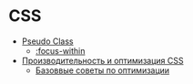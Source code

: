 # CSS

* [Pseudo Class](pseudo-class/README.md)
  * [:focus-within](pseudo-class/focus-within.md)
* [Производительность и оптимизация CSS](performance/README.md)
  * [Базоввые советы по оптимизации](performance/base-optimisations.md)
